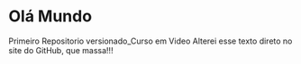 # Olá Mundo
 Primeiro Repositorio versionado_Curso em Video
 Alterei esse texto direto no site do GitHub, que massa!!!
